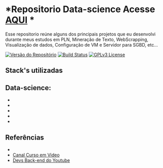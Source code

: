 ﻿# *Repositorio Data-science Acesse [AQUI](https://carolbalbs.github.io/data-science/) * 
Esse repositorio reúne alguns dos principais projetos que eu desenvolvi durante meus estudos em PLN, Mineração de Texto, WebScrapping, Visualização de dados, Configuração de VM e Servidor para SGBD, etc... 

[![Versão do Repositório](https://img.shields.io/badge/Vers%C3%A3o-1.0.0-blue.svg)](https://github.com/carolbalbs/carolbalbs) [![Build Status](https://img.shields.io/badge/Build-ActiveDevelopment-brightgreen.svg?style=flat-square)](https://github.com/seu-usuario/seu-repositorio) [![GPLv3 License](https://img.shields.io/badge/License-GPL%20v3-yellow.svg)](https://opensource.org/licenses/)


## Stack's utilizadas

**Data-science:** 
 - 
 -  
 - 
 - 
 -  
 - 


## Referências

 - [](a)
 - [Canal Curso em Video](https://www.youtube.com/playlist?list=PLHz_AreHm4dkZ9-atkcmcBaMZdmLHft8n)
 - [Devs Back-end do Youtube](https://youtube.com)



